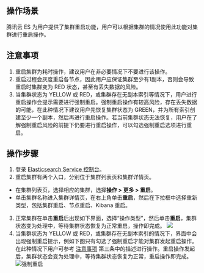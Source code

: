 ## 操作场景
腾讯云 ES 为用户提供了集群重启功能，用户可以根据集群的情况使用此功能对集群进行重启操作。

[](id:jump) 
## 注意事项
1. 重启集群为耗时操作，建议用户在非必要情况下不要进行该操作。
2. 重启过程会灰度重启各节点，因此用户应保证集群至少有1副本，否则会导致重启时集群变为 RED 状态，甚至有丢失数据的风险。
3. 当集群状态为 YELLOW 或 RED，或集群存在无副本索引等情况下，用户进行重启操作会提示需要进行强制重启。强制重启操作有较高风险，存在丢失数据的可能，在此种情况下建议用户先恢复集群状态为 GREEN，并为所有索引创建至少一个副本，然后再进行重启操作。若当前集群状态无法恢复，用户在了解强制重启风险的前提下仍要进行重启操作，可以勾选强制重启选项进行重启。

## 操作步骤
1. 登录 [Elasticsearch Service 控制台](https://console.cloud.tencent.com/es)。
2. 重启集群有两个入口，分别位于集群列表页和集群详情页。
 - 在集群列表页，选择相应的集群，选择**操作 > 更多 > 重启**。
 - 单击集群名称进入集群详情页，在右上角单击**重启**，然后在下拉框中选择重新类型，包括集群重启、节点重启、Kibana 重启。
3. 正常集群在单击**重启**后出现如下界面，选择“操作类型”，然后单击**重启**，集群状态变为处理中，等待集群状态恢复为正常重启，操作即完成。
![](https://main.qcloudimg.com/raw/50523fce151d3764c3782abdb3add4f9.png)
4. 当集群状态为 YELLOW 或 RED，或集群存在无副本索引的情况下，界面中会出现强制重启提示，例如下图只有勾选了强制重启才能对集群发起重启操作。在此种情况下用户可参考 [注意事项](#jump) 第三条中的描述进行操作。重启操作发起后，集群状态会变为处理中，等待集群状态恢复为正常，重启操作即完成。
![强制重启](https://main.qcloudimg.com/raw/1eafebdc9acdf93aa41592153a16d462.png)
